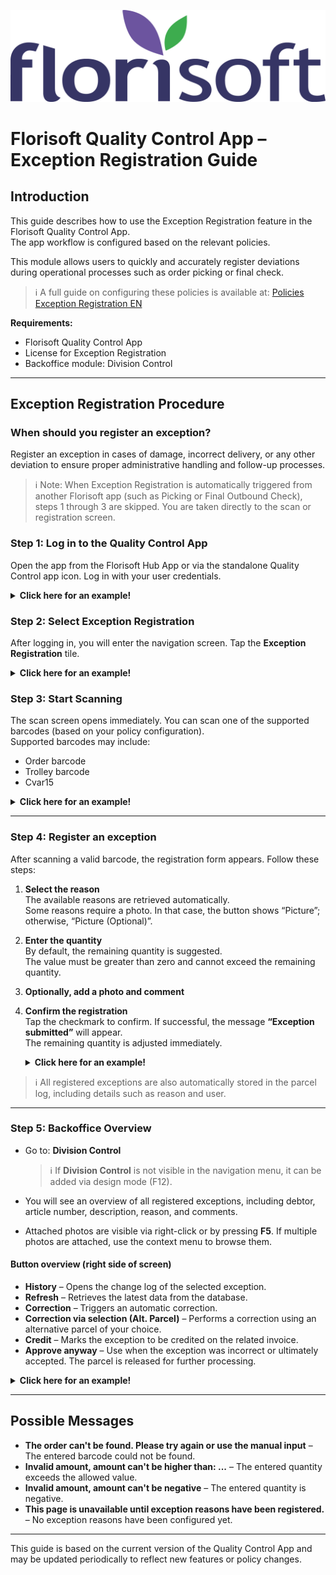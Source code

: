 ![Florisoft logo](https://raw.githubusercontent.com/florisoft/User.Manuals/main/fslogo.png)

# Florisoft Quality Control App – Exception Registration Guide

## Introduction

This guide describes how to use the Exception Registration feature in the Florisoft Quality Control App.  
The app workflow is configured based on the relevant policies.

This module allows users to quickly and accurately register deviations during operational processes such as order picking or final check.

> ℹ️ A full guide on configuring these policies is available at: [Policies Exception Registration EN](https://github.com/florisoft/User.Manuals/blob/main/CLOUD%20APPLICATIONS/Apps%20Android/App%20Quality%20Control/Exception%20Registration/Policies%20Exception%20Registration%20EN.md)

**Requirements:**

- Florisoft Quality Control App
- License for Exception Registration
- Backoffice module: Division Control

---

## Exception Registration Procedure

### When should you register an exception?

Register an exception in cases of damage, incorrect delivery, or any other deviation to ensure proper administrative handling and follow-up processes.

> ℹ️ Note: When Exception Registration is automatically triggered from another Florisoft app (such as Picking or Final Outbound Check), steps 1 through 3 are skipped. You are taken directly to the scan or registration screen.

### Step 1: Log in to the Quality Control App

Open the app from the Florisoft Hub App or via the standalone Quality Control app icon. Log in with your user credentials.

<details><summary><b>Click here for an example!</b></summary><img src="Media/Doorloop/1.png"></details>

### Step 2: Select Exception Registration

After logging in, you will enter the navigation screen. Tap the **Exception Registration** tile.

<details><summary><b>Click here for an example!</b></summary><img src="Media/Doorloop/2.png"></details>

### Step 3: Start Scanning

The scan screen opens immediately. You can scan one of the supported barcodes (based on your policy configuration).  
Supported barcodes may include:

- Order barcode  
- Trolley barcode  
- Cvar15

<details><summary><b>Click here for an example!</b></summary><img src="Media/Doorloop/3.png"></details>

---

### Step 4: Register an exception

After scanning a valid barcode, the registration form appears. Follow these steps:

1. **Select the reason**  
   The available reasons are retrieved automatically.  
   Some reasons require a photo. In that case, the button shows “Picture”; otherwise, “Picture (Optional)”.

2. **Enter the quantity**  
   By default, the remaining quantity is suggested.  
   The value must be greater than zero and cannot exceed the remaining quantity.

3. **Optionally, add a photo and comment**

4. **Confirm the registration**  
   Tap the checkmark to confirm. If successful, the message **“Exception submitted”** will appear.  
   The remaining quantity is adjusted immediately.

   <details><summary><b>Click here for an example!</b></summary><img src="Media/Doorloop/4.png"></details>

> ℹ️ All registered exceptions are also automatically stored in the parcel log, including details such as reason and user.

---

### Step 5: Backoffice Overview

- Go to: **Division Control**

  > ℹ️ If **Division Control** is not visible in the navigation menu, it can be added via design mode (F12).

- You will see an overview of all registered exceptions, including debtor, article number, description, reason, and comments.

- Attached photos are visible via right-click or by pressing **F5**. If multiple photos are attached, use the context menu to browse them.

#### Button overview (right side of screen)

- **History** – Opens the change log of the selected exception.
- **Refresh** – Retrieves the latest data from the database.
- **Correction** – Triggers an automatic correction.
- **Correction via selection (Alt. Parcel)** – Performs a correction using an alternative parcel of your choice.
- **Credit** – Marks the exception to be credited on the related invoice.
- **Approve anyway** – Use when the exception was incorrect or ultimately accepted. The parcel is released for further processing.

 <details><summary><b>Click here for an example!</b></summary><img src="Media/Doorloop/4.png"></details>

---

## Possible Messages

- **The order can't be found. Please try again or use the manual input** – The entered barcode could not be found.
- **Invalid amount, amount can't be higher than: ...** – The entered quantity exceeds the allowed value.
- **Invalid amount, amount can't be negative** – The entered quantity is negative.
- **This page is unavailable until exception reasons have been registered.** – No exception reasons have been configured yet.

---

This guide is based on the current version of the Quality Control App and may be updated periodically to reflect new features or policy changes.